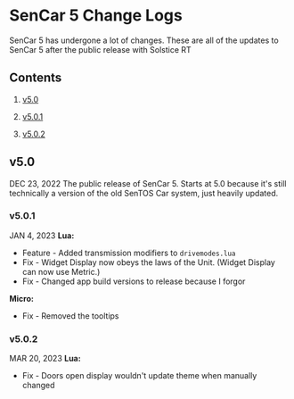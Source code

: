 # SenCar 5 Change Logs

  

SenCar 5 has undergone a lot of changes. These are all of the updates to SenCar 5 after the public release with Solstice RT

  

## Contents

1. [v5.0](#v5.0)

1. [v5.0.1](#v5.0.1)

2. [v5.0.2](#v5.0.2)

  

## v5.0
DEC 23, 2022
The public release of SenCar 5. Starts at 5.0 because it's still technically a version of the old SenTOS Car system, just heavily updated.

  

### v5.0.1
JAN 4, 2023
**Lua:**
- Feature - Added transmission modifiers to `drivemodes.lua`
- Fix - Widget Display now obeys the laws of the Unit. (Widget Display can now use Metric.)
- Fix - Changed app build versions to release because I forgor

**Micro:**
- Fix - Removed the tooltips

### v5.0.2
MAR 20, 2023
**Lua:**
- Fix - Doors open display wouldn't update theme when manually changed